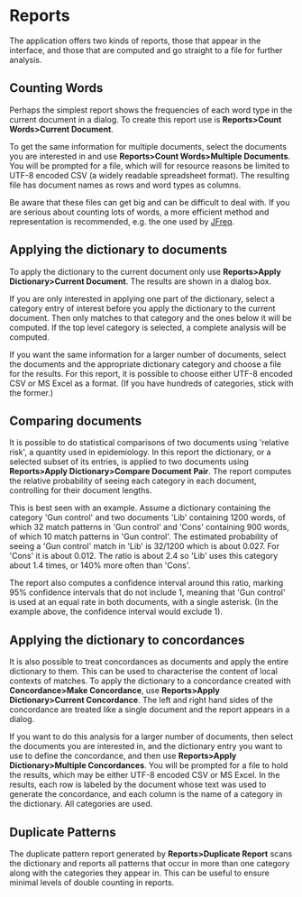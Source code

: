 # Reports

The application offers two kinds of reports, those that appear in the
interface, and those that are computed and go straight to a file for
further analysis.

## Counting Words

Perhaps the simplest report shows the frequencies of each word type in
the current document in a dialog.  To create this report use is
**Reports>Count Words>Current Document**.

To get the same information for multiple documents, select the documents
you are interested in and use **Reports>Count Words>Multiple
Documents**.  You will be prompted for a file, which will for resource
reasons be limited to UTF-8 encoded CSV (a widely readable spreadsheet
format).  The resulting file has document names as rows and word types
as columns.

Be aware that these files can get big and can be difficult to deal
with.  If you are serious about counting lots of words, a more
efficient method and representation is recommended, e.g. the one used
by [JFreq](http://www.williamlowe.net/software/jfreq/).

## Applying the dictionary to documents

To apply the dictionary to the current document only use
**Reports>Apply Dictionary>Current Document**. The results are shown
in a dialog box.

If you are only interested in applying one part of the dictionary,
select a category entry of interest before you apply the dictionary to
the current document.  Then only matches to that category and the ones
below it will be computed.  If the top level category is selected, a
complete analysis will be computed.

If you want the same information for a larger number of documents,
select the documents and the appropriate dictionary category and
choose a file for the results.  For this report, it is possible to
choose either UTF-8 encoded CSV or MS Excel as a format.  (If you have
hundreds of categories, stick with the former.)

## Comparing documents

It is possible to do statistical comparisons of two documents using
'relative risk', a quantity used in epidemiology.  In this report the
dictionary, or a selected subset of its entries, is applied to two
documents using **Reports>Apply Dictionary>Compare Document Pair**.
The report computes the relative probability of seeing each category
in each document, controlling for their document lengths.

This is best seen with an example.  Assume a dictionary containing the
category 'Gun control' and two documents 'Lib' containing 1200 words,
of which 32 match patterns in 'Gun control' and 'Cons' containing 900
words, of which 10 match patterns in 'Gun control'.  The estimated
probability of seeing a 'Gun control' match in 'Lib' is 32/1200 which
is about 0.027.  For 'Cons' it is about 0.012.  The ratio is about 2.4
so 'Lib' uses this category about 1.4 times, or 140% more often than
'Cons'.

The report also computes a confidence interval around this ratio,
marking 95% confidence intervals that do not include 1, meaning that
'Gun control' is used at an equal rate in both documents, with a
single asterisk.  (In the example above, the confidence interval would
exclude 1).

## Applying the dictionary to concordances

It is also possible to treat concordances as documents and apply the
entire dictionary to them.  This can be used to characterise the
content of local contexts of matches.  To apply the dictionary to a
concordance created with **Concordance>Make Concordance**, use
**Reports>Apply Dictionary>Current Concordance**.  The left and right
hand sides of the concordance are treated like a single document and
the report appears in a dialog.

If you want to do this analysis for a larger number of documents, then
select the documents you are interested in, and the dictionary entry
you want to use to define the concordance, and then use
**Reports>Apply Dictionary>Multiple Concordances**.  You will be
prompted for a file to hold the results, which may be either UTF-8
encoded CSV or MS Excel.  In the results, each row is labeled by the
document whose text was used to generate the concordance, and each
column is the name of a category in the dictionary.  All categories
are used.

## Duplicate Patterns

The duplicate pattern report generated by **Reports>Duplicate Report**
scans the dictionary and reports all patterns that occur in more than
one category along with the categories they appear in.  This can be
useful to ensure minimal levels of double counting in reports.
